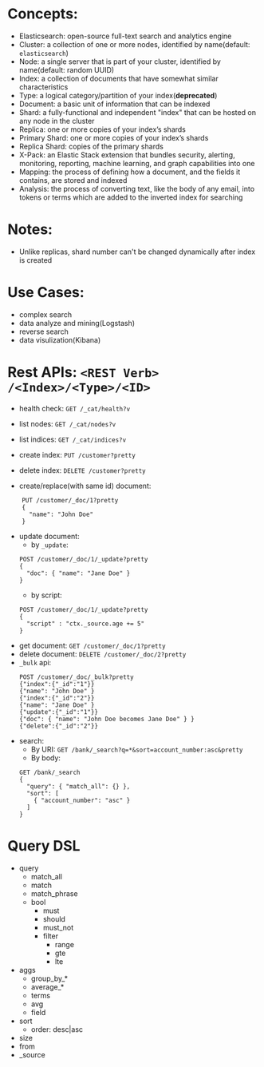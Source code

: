 # Concepts:
- Elasticsearch:  open-source full-text search and analytics engine
- Cluster: a collection of one or more nodes, identified by name(default: `elasticsearch`)
- Node: a single server that is part of your cluster, identified by name(default: random UUID)
- Index: a collection of documents that have somewhat similar characteristics
- Type: a logical category/partition of your index(**deprecated**)
- Document: a basic unit of information that can be indexed
- Shard: a fully-functional and independent "index" that can be hosted on any node in the cluster
- Replica: one or more copies of your index’s shards
- Primary Shard: one or more copies of your index’s shards
- Replica Shard: copies of the primary shards
- X-Pack: an Elastic Stack extension that bundles security, alerting, monitoring, reporting, machine learning, and graph capabilities into one
- Mapping: the process of defining how a document, and the fields it contains, are stored and indexed
- Analysis: the process of converting text, like the body of any email, into tokens or terms which are added to the inverted index for searching

# Notes:
- Unlike replicas, shard number can't be changed dynamically after index is created

# Use Cases:
- complex search
- data analyze and mining(Logstash)
- reverse search
- data visulization(Kibana)

# Rest APIs: `<REST Verb> /<Index>/<Type>/<ID>`
- health check: `GET /_cat/health?v`

- list nodes: `GET /_cat/nodes?v`
- list indices: `GET /_cat/indices?v`
- create index: `PUT /customer?pretty`
- delete index: `DELETE /customer?pretty`
- create/replace(with same id) document:
```
    PUT /customer/_doc/1?pretty
    {
      "name": "John Doe"
    }
```
- update document: 
    + by `_update`:
    ```
    POST /customer/_doc/1/_update?pretty
    {
      "doc": { "name": "Jane Doe" }
    }
    ```
    + by script:
    ```
    POST /customer/_doc/1/_update?pretty
    {
      "script" : "ctx._source.age += 5"
    }
    ```
- get document: `GET /customer/_doc/1?pretty`
- delete document: `DELETE /customer/_doc/2?pretty`
- `_bulk` api:
    ```
    POST /customer/_doc/_bulk?pretty
    {"index":{"_id":"1"}}
    {"name": "John Doe" }
    {"index":{"_id":"2"}}
    {"name": "Jane Doe" }
    {"update":{"_id":"1"}}
    {"doc": { "name": "John Doe becomes Jane Doe" } }
    {"delete":{"_id":"2"}}
    ```
- search:
    + By URI: `GET /bank/_search?q=*&sort=account_number:asc&pretty`
    + By body:
    ```
    GET /bank/_search
    {
      "query": { "match_all": {} },
      "sort": [
        { "account_number": "asc" }
      ]
    }
    ```

# Query DSL
- query
    + match_all
    + match
    + match_phrase
    + bool
        * must
        * should
        * must_not
        * filter
            - range
            - gte
            - lte
- aggs
    + group_by_*
    + average_*
    + terms
    + avg
    + field
- sort
    + order: desc|asc
- size
- from
- _source